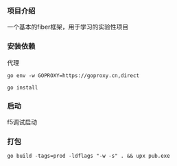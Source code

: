 ### 项目介绍
一个基本的fiber框架，用于学习的实验性项目

### 安装依赖
代理
```
go env -w GOPROXY=https://goproxy.cn,direct
```
```
go install
```
### 启动
f5调试启动

### 打包
```
go build -tags=prod -ldflags "-w -s" . && upx pub.exe
```
